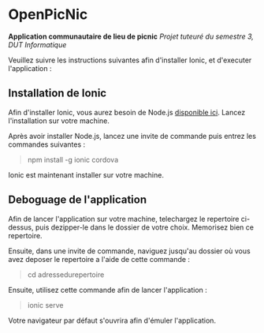 # OpenPicNic
**Application communautaire de lieu de picnic**
*Projet tuteuré du semestre 3, DUT Informatique*

Veuillez suivre les instructions suivantes afin d'installer Ionic, et d'executer l'application :

## Installation de Ionic
Afin d'installer Ionic, vous aurez besoin de Node.js [disponible ici](https://nodejs.org/en/download/). Lancez l'installation sur votre machine.

Après avoir installer Node.js, lancez une invite de commande puis entrez les commandes suivantes : 

> npm install -g ionic cordova

Ionic est maintenant installer sur votre machine.

## Deboguage de l'application
Afin de lancer l'application sur votre machine, telechargez le repertoire ci-dessus, puis dezipper-le dans le dossier de votre choix. Memorisez bien ce repertoire.

Ensuite, dans une invite de commande, naviguez jusqu'au dossier où vous avez deposer le repertoire a l'aide de cette commande :

> cd adressedurepertoire

Ensuite, utilisez cette commande afin de lancer l'application : 

> ionic serve

Votre navigateur par défaut s'ouvrira afin d'émuler l'application.



